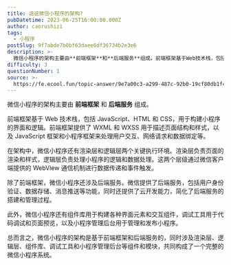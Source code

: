 ```yaml
---
title: 说说微信小程序的架构?
pubDatetime: 2023-06-25T16:00:00.000Z
author: caorushizi
tags:
  - 小程序
postSlug: 9f7abde7b0bf63daee6df36734b2e3e6
description: >-
  微信小程序的架构主要由**前端框架**和**后端服务**组成。前端框架基于Web技术栈，包括JavaScript、HTML和CSS，用于构建小程序的界面和逻辑。前端框架提供了WXML和WXSS用于描述
difficulty: 3
questionNumber: 1
source: >-
  https://fe.ecool.fun/topic-answer/9e7a00c3-a299-487c-92b0-19cf80db1f45?orderBy=updateTime&order=desc&tagId=23
---
```


微信小程序的架构主要由 **前端框架** 和 **后端服务** 组成。

前端框架基于 Web 技术栈，包括 JavaScript、HTML 和 CSS，用于构建小程序的界面和逻辑。前端框架提供了 WXML 和 WXSS 用于描述页面结构和样式，以及 JavaScript 框架和小程序框架来处理用户交互、网络请求和数据绑定等。

在架构中，微信小程序还有渲染层和逻辑层两个关键执行环境。渲染层负责页面的渲染和样式，逻辑层负责处理小程序的逻辑和数据处理。这两个层级通过微信客户端提供的 WebView 通信机制进行数据传递和事件触发。

除了前端框架，微信小程序还涉及后端服务。微信提供了后端服务，包括用户身份验证、数据存储、消息推送等功能，同时还提供了云开发能力，简化了后端服务的搭建和管理过程。

此外，微信小程序还有组件库用于构建各种界面元素和交互组件，调试工具用于代码调试和页面预览，以及小程序管理后台用于管理和发布小程序。

总而言之，微信小程序的架构是基于前端框架和后端服务的，同时涉及渲染层、逻辑层、组件库、调试工具和小程序管理后台等组件和模块，共同构成了一个完整的微信小程序系统。
